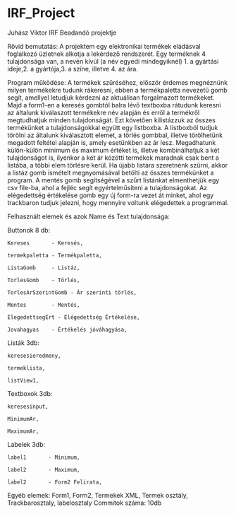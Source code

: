 # IRF_Project
Juhász Viktor IRF Beadandó projektje

Rövid bemutatás:
  A projektem egy elektronikai termékek eládásval foglalkozó üzletnek alkotja a lekérdező rendszerét.
Egy terméknek 4 tulajdonsága van, a nevén kívül (a név egyedi mindegyiknél) 1. a gyártási ideje,2. a gyártója,3. a színe, illetve 4. az ára.

Program működése:
  A termékek szűréséhez, először érdemes megnéznünk milyen termékekre tudunk rákeresni, ebben a termékpaletta nevezetű gomb segít, amellyel letudjuk kérdezni az aktuálisan forgalmazott termékeket.
Majd a form1-en a keresés gombtól balra lévő textboxba rátudunk keresni az általunk kiválaszott termékekre név alapján és erről a termékről megtudhatjuk minden tulajdonságát.
Ezt követően kilistázzuk az összes termékünket a tulajdonságokkal együtt egy listboxba.
A listboxból tudjuk törölni az általunk kiválasztott elemet, a törlés gombbal, illetve törölhetünk megadott feltétel alapján is, amely esetünkben az ár lesz.
Megadhatunk külön-külön minimum és maximum értéket is, illetve kombinálhatjuk a két tulajdonságot is, ilyenkor a két ár közötti termékek maradnak csak bent a listába, a többi elem törlésre kerül. Ha újabb listára szeretnénk szűrni, akkor a listáz gomb ismételt megnyomásával betölti az összes termékünket a program.
A mentés gomb segítségével a szűrt listánkat elmenthetjük egy csv file-ba, ahol a fejléc segít egyértelműsíteni a tulajdonságokat.
Az elégedettség értékelése gomb egy új form-ra vezet át minket, ahol egy trackbaron tudjuk jelezni, hogy mennyire voltunk elégedettek a programmal.

Felhasznált elemek és azok Name és Text tulajdonsága:

  Buttonok 8 db:
  
    Kereses       - Keresés,
    
    termekpaletta - Termékpaletta,
    
    ListaGomb     - Listáz,
    
    TorlesGomb    - Törlés,
    
    TorlesArSzerintGomb - Ár szerinti törlés,
    
    Mentes        - Mentés,
    
    ElegedettsegErt - Elégedettség Értékelése,
    
    Jovahagyas    - Értékelés jóváhagyása,
    
   Listák 3db:
   
    keresesieredmeny,
    
    termeklista,
    
    listView1,
    
   Textboxok 3db:
   
    keresesinput,
    
    MinimumAr,
    
    MaximumAr,
    
   Labelek 3db:
   
    label1       - Minimum,
    
    label2       - Maximum,
    
    label2       - Form2 Felirata,
    
Egyéb elemek:
Form1, Form2, Termekek XML, Termek osztály, Trackbarosztaly, labelosztaly
Commitok száma: 10db
